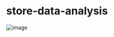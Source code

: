 # store-data-analysis
![image](https://github.com/sainithin9/store-data-analysis/assets/88368991/783b4943-a214-4dbb-9458-f4fbe7696047)
